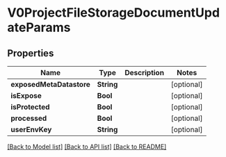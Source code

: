 # V0ProjectFileStorageDocumentUpdateParams

## Properties
Name | Type | Description | Notes
------------ | ------------- | ------------- | -------------
**exposedMetaDatastore** | **String** |  | [optional] 
**isExpose** | **Bool** |  | [optional] 
**isProtected** | **Bool** |  | [optional] 
**processed** | **Bool** |  | [optional] 
**userEnvKey** | **String** |  | [optional] 

[[Back to Model list]](../README.md#documentation-for-models) [[Back to API list]](../README.md#documentation-for-api-endpoints) [[Back to README]](../README.md)


